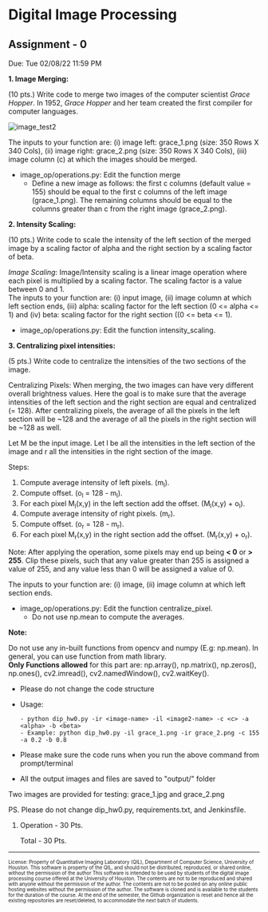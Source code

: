 # Digital Image Processing 
## Assignment - 0 ##

Due: Tue 02/08/22 11:59 PM


**1.  Image Merging:**

(10 pts.) Write code to merge two images of the computer scientist *Grace Hopper*. In 1952, *Grace Hopper* and her team created the first compiler for computer languages.

![image_test2](https://user-images.githubusercontent.com/25855062/91643178-9f2d6380-e9f6-11ea-8cea-2313e80365c6.jpg)


The inputs to your function are: (i) image left: grace\_1.png (size: 350 Rows X 340 Cols), (ii) image right: grace\_2.png (size: 350 Rows X 340 Cols), (iii) image column (c) at which the images should be merged.

  - image_op/operations.py: Edit the function merge
    - Define a new image as follows: the first c columns (default value = 155) should be equal to the first c columns of the left image (grace\_1.png). The remaining columns should be equal to the columns greater than c from the right image (grace\_2.png).
    
**2.  Intensity Scaling:**

(10 pts.) Write code to scale the intensity of the left section of the merged image by a scaling factor of alpha and the right section by a scaling factor of beta. 

*Image Scaling*: Image/Intensity scaling is a linear image operation where each pixel is multiplied by a scaling factor. The scaling factor is a value between 0 and 1.  
The inputs to your function are: (i) input image, (ii) image column at which left section ends, (iii) alpha: scaling factor for the left section (0 <= alpha <= 1) and (iv) beta: scaling factor for the right section ((0 <= beta <= 1).

  - image_op/operations.py: Edit the function intensity\_scaling.
  
**3.  Centralizing pixel intensities:**

(5 pts.) Write code to centralize the intensities of the two sections of the image.

Centralizing Pixels: When merging, the two images can have very different overall brightness values. Here the goal is to make sure that the average intensities of the left section and the right section are equal and centralized (= 128).
After centralizing pixels, the average of all the pixels in the left section will be ~128 and the average of all the pixels in the right section will be ~128 as well.

Let M be the input image. Let l be all the intensities in the left section of the image and r all the intensities in the right section of the image.

Steps:
1. Compute average intensity of left pixels. (m<sub>l</sub>).
2. Compute offset. (o<sub>l</sub> = 128 - m<sub>l</sub>).
3. For each pixel M<sub>l</sub>(x,y) in the left section add the offset. (M<sub>l</sub>(x,y) + o<sub>l</sub>).
4. Compute average intensity of right pixels. (m<sub>r</sub>).
5. Compute offset. (o<sub>r</sub> = 128 - m<sub>r</sub>).
6. For each pixel M<sub>r</sub>(x,y) in the right section add the offset. (M<sub>r</sub>(x,y) + o<sub>r</sub>).

Note: After applying the operation, some pixels may end up being **< 0** or **> 255**. Clip these pixels, such that any value greater than 255 is assigned a value of 255, and any value less than 0 will be assigned a value of 0.

The inputs to your function are: (i) image, (ii) image column at which left section ends.

  - image_op/operations.py: Edit the function centralize\_pixel.
    - Do not use np.mean to compute the averages.
    
   
   
**Note:**

Do not use any in-built functions from opencv and numpy (E.g: np.mean). In general, you can use function from math library. <br/>
**Only Functions allowed** for this part are: np.array(), np.matrix(), np.zeros(), np.ones(), cv2.imread(), cv2.namedWindow(), cv2.waitKey().
   
  - Please do not change the code structure
  - Usage:
   
        - python dip_hw0.py -ir <image-name> -il <image2-name> -c <c> -a <alpha> -b <beta>
        - Example: python dip_hw0.py -il grace_1.png -ir grace_2.png -c 155 -a 0.2 -b 0.8
  - Please make sure the code runs when you run the above command from prompt/terminal
  - All the output images and files are saved to "output/" folder

Two images are provided for testing: grace\_1.jpg and grace\_2.png
  
PS. Please do not change dip_hw0.py, requirements.txt, and Jenkinsfile. 


1. Operation      - 30 Pts.

    Total         - 30 Pts.


-----------------------

<sub><sup>
License: Property of Quantitative Imaging Laboratory (QIL), Department of Computer Science, University of Houston. This software is property of the QIL, and should not be distributed, reproduced, or shared online, without the permission of the author This software is intended to be used by students of the digital image processing course offered at the University of Houston. The contents are not to be reproduced and shared with anyone without the permission of the author. The contents are not to be posted on any online public hosting websites without the permission of the author. The software is cloned and is available to the students for the duration of the course. At the end of the semester, the Github organization is reset and hence all the existing repositories are reset/deleted, to accommodate the next batch of students.
</sub></sup>


